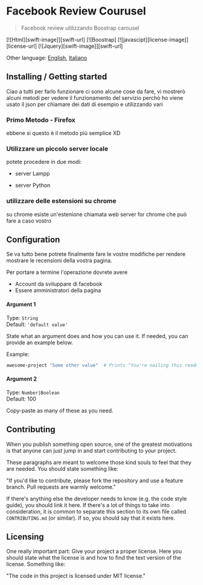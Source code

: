 
# Facebook Review Courusel
> Facebook review utilizzando Boostrap carousel

[![Html][swift-image]][swift-url]
[![Boostrap]
[![javascipt][license-image]][license-url]
[![Jquery][swift-image]][swift-url]

Other language: [English](readme.md), [Italiano](readme.it.md)

## Installing / Getting started

Ciao a tutti per farlo funzionare ci sono alcune cose da fare, vi mostrerò alcuni metodi per vedere il funzionamento del servizio perchò ho viene usato il json per chiamare dei dati di esempio e utilizzando vari 

### Primo Metodo - Firefox

ebbene si questo è il metodo più semplice XD

### Utilizzare un piccolo server locale

potete procedere in due modi:

* server Lampp

* server Python 

### utilizzare delle estensioni su chrome

su chrome esiste un'estenione chiamata web server for chrome che può fare a caso vostro


## Configuration

Se va tutto bene potrete finalmente fare le vostre modifiche per rendere mostrare le recensioni della vostra pagina.

Per portare a termine l'operazione dovrete avere

* Account da sviluppare di facebook 
* Essere amministratori della pagina

#### Argument 1
Type: `String`  
Default: `'default value'`

State what an argument does and how you can use it. If needed, you can provide
an example below.

Example:
```bash
awesome-project "Some other value"  # Prints "You're nailing this readme!"
```

#### Argument 2
Type: `Number|Boolean`  
Default: 100

Copy-paste as many of these as you need.

## Contributing

When you publish something open source, one of the greatest motivations is that
anyone can just jump in and start contributing to your project.

These paragraphs are meant to welcome those kind souls to feel that they are
needed. You should state something like:

"If you'd like to contribute, please fork the repository and use a feature
branch. Pull requests are warmly welcome."

If there's anything else the developer needs to know (e.g. the code style
guide), you should link it here. If there's a lot of things to take into
consideration, it is common to separate this section to its own file called
`CONTRIBUTING.md` (or similar). If so, you should say that it exists here.

## Licensing

One really important part: Give your project a proper license. Here you should
state what the license is and how to find the text version of the license.
Something like:

"The code in this project is licensed under MIT license."
